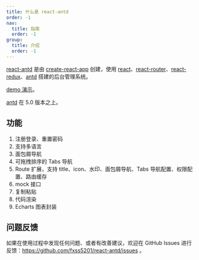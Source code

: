```yaml
---
title: 什么是 react-antd
order: -1
nav:
  title: 指南
  order: -1
group:
  title: 介绍
  order: -1
---
```


[react-antd](https://github.com/fxss5201/react-antd) 是由 [create-react-app](https://create-react-app.dev/) 创建，使用 [react](https://react.docschina.org/)、[react-router](https://reactrouter.com/en/main)、[react-redux](https://redux.js.org/)、[antd](https://ant-design.antgroup.com/index-cn) 搭建的后台管理系统。

[demo 演示](https://fxss5201.github.io/react-antd/)。

[antd](https://ant-design.antgroup.com/index-cn) 在 5.0 版本之上。

## 功能

1. 注册登录、重置密码
2. 支持多语言
3. 面包屑导航
4. 可拖拽排序的 Tabs 导航
5. Route 扩展，支持 title、icon、水印、面包屑导航、Tabs 导航配置、权限配置、路由缓存
6. mock 接口
7. 复制粘贴
8. 代码渲染
9. Echarts 图表封装

## 问题反馈

如果在使用过程中发现任何问题、或者有改善建议，欢迎在 GitHub Issues 进行反馈：<https://github.com/fxss5201/react-antd/issues> 。
